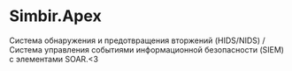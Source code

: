 # Simbir.Apex
Система обнаружения и предотвращения вторжений (HIDS/NIDS) / Система управления событиями информационной безопасности (SIEM) с элементами SOAR.<3

